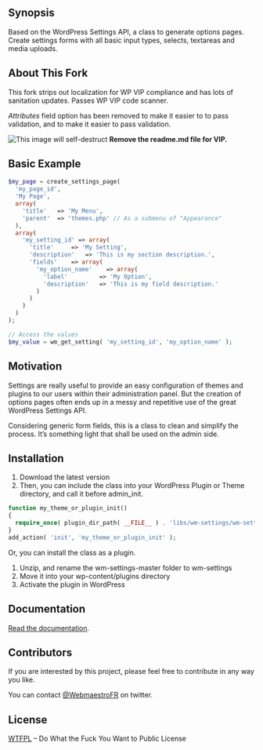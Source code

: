 ## Synopsis

Based on the WordPress Settings API, a class to generate options pages. Create settings forms with all basic input types, selects, textareas and media uploads. 

## About This Fork
This fork strips out localization for WP VIP compliance and has lots of sanitation updates. Passes WP VIP code scanner. 

*Attributes* field option has been removed to make it easier to to pass validation, and to make it easier to pass validation.


![This image will self-destruct](http://31.media.tumblr.com/tumblr_lez9equyBX1qzh5ato1_500.gif "This image will self-destruct")
**Remove the readme.md file for VIP.**

## Basic Example

```php
$my_page = create_settings_page(
  'my_page_id',
  'My Page',
  array(
    'title'   => 'My Menu',
    'parent'  => 'themes.php' // As a submenu of "Appearance"
  ),
  array(
    'my_setting_id' => array(
      'title'     => 'My Setting',
      'description'   => 'This is my section description.',
      'fields'    => array(
        'my_option_name'    => array(
          'label'         => 'My Option',
          'description'   => 'This is my field description.' 
        )
      )
    )
  )
);

// Access the values
$my_value = wm_get_setting( 'my_setting_id', 'my_option_name' );
```

## Motivation

Settings are really useful to provide an easy configuration of themes and plugins to our users within their administration panel. But the creation of options pages often ends up in a messy and repetitive use of the great WordPress Settings API.

Considering generic form fields, this is a class to clean and simplify the process. It’s something light that shall be used on the admin side.

## Installation

1. Download the latest version
2. Then, you can include the class into your WordPress Plugin or Theme directory, and call it before admin_init.
  ```php
  function my_theme_or_plugin_init()
  {
    require_once( plugin_dir_path( __FILE__ ) . 'libs/wm-settings/wm-settings.php' );
  }
  add_action( 'init', 'my_theme_or_plugin_init' );
  ```
  Or, you can install the class as a plugin.
  1. Unzip, and rename the wm-settings-master folder to wm-settings
  2. Move it into your wp-content/plugins directory
  3. Activate the plugin in WordPress

## Documentation

[Read the documentation](http://webmaestro.fr/wordpress-settings-api-options-pages/#wm-settings-doc).

## Contributors

If you are interested by this project, please feel free to contribute in any way you like.

You can contact [@WebmaestroFR](https://twitter.com/WebmaestroFR) on twitter.

## License

[WTFPL](http://www.wtfpl.net/) – Do What the Fuck You Want to Public License
